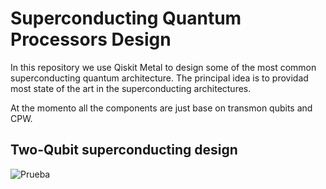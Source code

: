 # Superconducting Quantum Processors Design
In this repository we use Qiskit Metal to design some of the most common superconducting quantum architecture. The principal idea is to providad most state of the art in the superconducting architectures.

At the momento all the components are just base on transmon qubits and CPW.

## Two-Qubit superconducting design

![Prueba](https://user-images.githubusercontent.com/59969678/189512887-958475ca-447e-4501-8a65-4b510c94c6a6.png)
